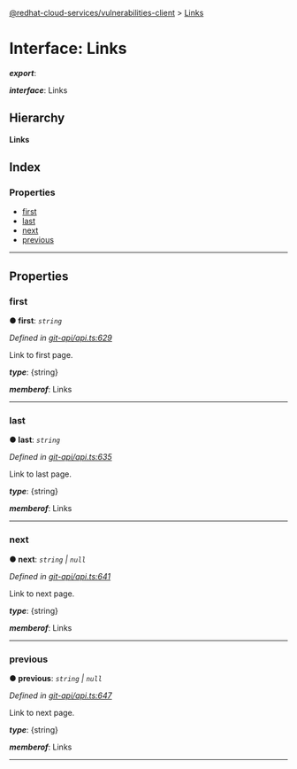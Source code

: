 [@redhat-cloud-services/vulnerabilities-client](../README.md) > [Links](../interfaces/links.md)

# Interface: Links

*__export__*: 

*__interface__*: Links

## Hierarchy

**Links**

## Index

### Properties

* [first](links.md#first)
* [last](links.md#last)
* [next](links.md#next)
* [previous](links.md#previous)

---

## Properties

<a id="first"></a>

###  first

**● first**: *`string`*

*Defined in [git-api/api.ts:629](https://github.com/RedHatInsights/javascript-clients/blob/master/packages/vulnerabilities/git-api/api.ts#L629)*

Link to first page.

*__type__*: {string}

*__memberof__*: Links

___
<a id="last"></a>

###  last

**● last**: *`string`*

*Defined in [git-api/api.ts:635](https://github.com/RedHatInsights/javascript-clients/blob/master/packages/vulnerabilities/git-api/api.ts#L635)*

Link to last page.

*__type__*: {string}

*__memberof__*: Links

___
<a id="next"></a>

###  next

**● next**: *`string` \| `null`*

*Defined in [git-api/api.ts:641](https://github.com/RedHatInsights/javascript-clients/blob/master/packages/vulnerabilities/git-api/api.ts#L641)*

Link to next page.

*__type__*: {string}

*__memberof__*: Links

___
<a id="previous"></a>

###  previous

**● previous**: *`string` \| `null`*

*Defined in [git-api/api.ts:647](https://github.com/RedHatInsights/javascript-clients/blob/master/packages/vulnerabilities/git-api/api.ts#L647)*

Link to next page.

*__type__*: {string}

*__memberof__*: Links

___

